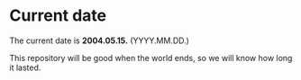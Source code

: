 # Current date

The current date is **2004.05.15.** (YYYY.MM.DD.)

This repository will be good when the world ends, so we will know how long it lasted.